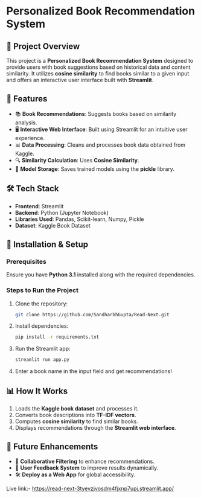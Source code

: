 # Personalized Book Recommendation System

## 📌 Project Overview
This project is a **Personalized Book Recommendation System** designed to provide users with book suggestions based on historical data and content similarity. It utilizes **cosine similarity** to find books similar to a given input and offers an interactive user interface built with **Streamlit**.

## 🚀 Features
- 📚 **Book Recommendations**: Suggests books based on similarity analysis.
- 🖥 **Interactive Web Interface**: Built using Streamlit for an intuitive user experience.
- 📊 **Data Processing**: Cleans and processes book data obtained from Kaggle.
- 🔍 **Similarity Calculation**: Uses **Cosine Similarity**.
- 💾 **Model Storage**: Saves trained models using the **pickle** library.

## 🛠️ Tech Stack
- **Frontend**: Streamlit
- **Backend**: Python (Jupyter Notebook)
- **Libraries Used**: Pandas, Scikit-learn, Numpy, Pickle
- **Dataset**: Kaggle Book Dataset


## 🔧 Installation & Setup
### Prerequisites
Ensure you have **Python 3.1** installed along with the required dependencies.

### Steps to Run the Project
1. Clone the repository:
   ```sh
   git clone https://github.com/SandharbhGupta/Read-Next.git
   ```
2. Install dependencies:
   ```sh
   pip install -r requirements.txt
   ```
3. Run the Streamlit app:
   ```sh
   streamlit run app.py
   ```
4. Enter a book name in the input field and get recommendations!

## 📊 How It Works
1. Loads the **Kaggle book dataset** and processes it.
2. Converts book descriptions into **TF-IDF vectors**.
3. Computes **cosine similarity** to find similar books.
4. Displays recommendations through the **Streamlit web interface**.

## 📌 Future Enhancements
- 🔄 **Collaborative Filtering** to enhance recommendations.
- 📝 **User Feedback System** to improve results dynamically.
- 🛠️ **Deploy as a Web App** for global accessibility.

Live link:- https://read-next-3tyevzjvosdm4fjxnp7upj.streamlit.app/
